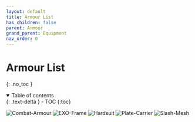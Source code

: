 ```yaml
---
layout: default
title: Armour List
has_children: false
parent: Armour
grand_parent: Equipment
nav_order: 0
---
```

# Armour List
{: .no_toc }

<details open markdown="block">
  <summary>
    Table of contents
  </summary>
  {: .text-delta }
- TOC
{:toc}
</details>

![Combat-Armour](Game/Blocks/Combat-Armour)
![EXO-Frame](Game/Blocks/EXO-Frame)
![Hardsuit](Game/Blocks/Hardsuit)
![Plate-Carrier](Game/Blocks/Plate-Carrier)
![Slash-Mesh](Game/Blocks/Slash-Mesh)